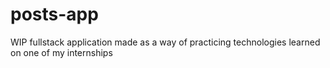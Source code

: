 # posts-app
WIP fullstack application made as a way of practicing technologies learned on one of my internships
